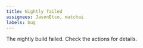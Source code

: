 ```yaml
---
title: Nightly failed
assignees: JasonEtco, matchai
labels: bug
---
```

The nightly build failed.
Check the actions for details.
